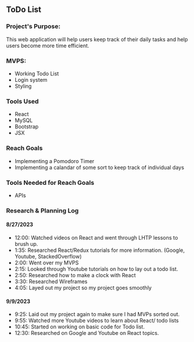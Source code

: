 ## ToDo List

### Project's Purpose:
This web application will help users keep track of their daily tasks and help users become more time efficient.

### MVPS:
* Working Todo List
* Login system
* Styling

### Tools Used
* React
* MySQL
* Bootstrap
* JSX

### Reach Goals
* Implementing a Pomodoro Timer
* Implementing a calandar of some sort to keep track of individual days

### Tools Needed for Reach Goals
* APIs 


### Research & Planning Log

#### 8/27/2023

* 12:00: Watched videos on React and went through LHTP lessons to brush up.
* 1:35: Researched React/Redux tutorials for more information. (Google, Youtube, StackedOverflow)
* 2:00: Went over my MVPS 
* 2:15: Looked through Youtube tutorials on how to lay out a todo list.
* 2:50: Researched how to make a clock with React
* 3:30: Researched Wireframes
* 4:05: Layed out my project so my project goes smoothly


#### 9/9/2023

* 9:25: Laid out my project again to make sure I had MVPs sorted out.
* 9:55: Watched more Youtube videos to learn about React/ todo lists
* 10:45: Started on working on basic code for Todo list.
* 12:30: Researched on Google and Youtube on React topics.
